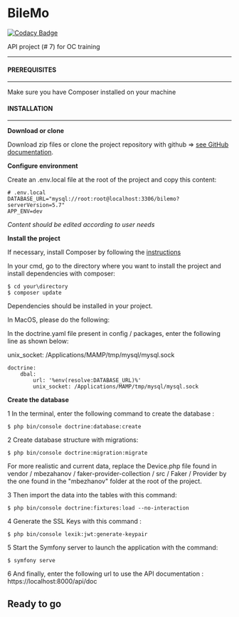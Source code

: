 # BileMo

[![Codacy Badge](https://api.codacy.com/project/badge/Grade/009227705ac24e0e84f8408f4a83412b)](https://app.codacy.com/gh/Nicolasjmcrt/BileMo?utm_source=github.com&utm_medium=referral&utm_content=Nicolasjmcrt/BileMo&utm_campaign=Badge_Grade_Settings)

API project (# 7) for OC training

------------------------------------------------------------------------------------------------------------------------------------------------------------

#### PREREQUISITES

------------------------------------------------------------------------------------------------------------------------------------------------------------
Make sure you have Composer installed on your machine

#### INSTALLATION

------------------------------------------------------------------------------------------------------------------------------------------------------------
**Download or clone**

Download zip files or clone the project repository with github => [see GitHub documentation](https://docs.github.com/en/repositories/creating-and-managing-repositories/cloning-a-repository).

**Configure environment**

Create an .env.local file at the root of the project and copy this content:

```
# .env.local
DATABASE_URL="mysql://root:root@localhost:3306/bilemo?serverVersion=5.7"
APP_ENV=dev
```

*Content should be edited according to user needs*

**Install the project**

If necessary, install Composer by following the [instructions](https://getcomposer.org/download/)

In your cmd, go to the directory where you want to install the project and install dependencies with composer:

```
$ cd your\directory
$ composer update
```

Dependencies should be installed in your project.

In MacOS, please do the following:

In the doctrine.yaml file present in config / packages, enter the following line as shown below:

unix_socket: /Applications/MAMP/tmp/mysql/mysql.sock

```
doctrine:
    dbal:
        url: '%env(resolve:DATABASE_URL)%'
        unix_socket: /Applications/MAMP/tmp/mysql/mysql.sock
```

**Create the database**

1 In the terminal, enter the following command to create the database : 

```
$ php bin/console doctrine:database:create
```

2 Create database structure with migrations:

```
$ php bin/console doctrine:migration:migrate
```

For more realistic and current data, replace the Device.php file found in vendor / mbezahanov / faker-provider-collection / src / Faker / Provider by the one found in the "mbezhanov" folder at the root of the project.

3 Then import the data into the tables with this command:

```
$ php bin/console doctrine:fixtures:load --no-interaction
```

4 Generate the SSL Keys with this command :

```
$ php bin/console lexik:jwt:generate-keypair
```

5 Start the Symfony server to launch the application with the command:

```
$ symfony serve
```

6 And finally, enter the following url to use the API documentation : https://localhost:8000/api/doc

## Ready to go

